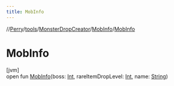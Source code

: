 ```yaml
---
title: MobInfo
---
```

//[Perry](../../../../index.html)/[tools](../../index.html)/[MonsterDropCreator](../index.html)/[MobInfo](index.html)/[MobInfo](-mob-info.html)



# MobInfo



[jvm]\
open fun [MobInfo](-mob-info.html)(boss: [Int](https://kotlinlang.org/api/latest/jvm/stdlib/kotlin/-int/index.html), rareItemDropLevel: [Int](https://kotlinlang.org/api/latest/jvm/stdlib/kotlin/-int/index.html), name: [String](https://docs.oracle.com/javase/8/docs/api/java/lang/String.html))





